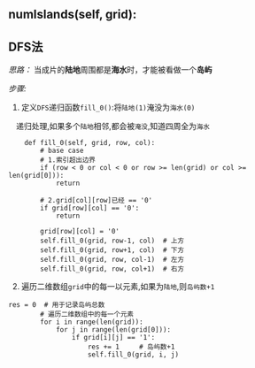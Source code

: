 ## numIslands(self, grid):
## DFS法
*思路：*
当成片的**陆地**周围都是**海水**时，才能被看做一个**岛屿**

*步骤:*

1. 定义`DFS`递归函数`fill_0()`:将`陆地(1)`淹没为`海水(0)`

&emsp;递归处理,如果多个`陆地`相邻,都会被`淹没`,知道四周全为`海水`
```
    def fill_0(self, grid, row, col):
        # base case
        # 1.索引超出边界
        if (row < 0 or col < 0 or row >= len(grid) or col >= len(grid[0])):
            return

        # 2.grid[col][row]已经 == '0'
        if grid[row][col] == '0':
            return

        grid[row][col] = '0'
        self.fill_0(grid, row-1, col)  # 上方
        self.fill_0(grid, row+1, col)  # 下方
        self.fill_0(grid, row, col-1)  # 左方
        self.fill_0(grid, row, col+1)  # 右方
```
2. 遍历二维数组`grid`中的每一以元素,如果为`陆地`,则`岛屿数+1`
```
res = 0  # 用于记录岛屿总数
        # 遍历二维数组中的每一个元素
        for i in range(len(grid)):
            for j in range(len(grid[0])):
                if grid[i][j] == '1':
                    res += 1     # 岛屿数+1
                    self.fill_0(grid, i, j)
```